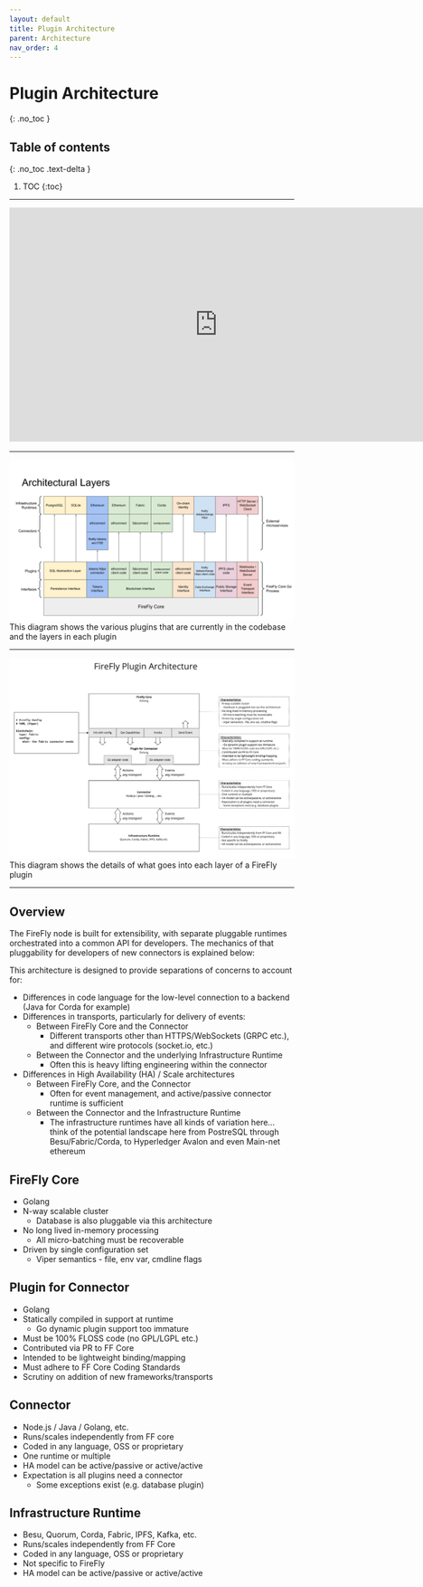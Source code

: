 ```yaml
---
layout: default
title: Plugin Architecture
parent: Architecture
nav_order: 4
---
```


# Plugin Architecture
{: .no_toc }

## Table of contents
{: .no_toc .text-delta }

1. TOC
{:toc}

---

<iframe width="736" height="414" src="https://www.youtube.com/embed/wkuQjBy_uhg" title="YouTube video player" frameborder="0" allow="accelerometer; autoplay; clipboard-write; encrypted-media; gyroscope; picture-in-picture" allowfullscreen></iframe>

---
![FireFly Plugin Architecture](../images/firefly_plugin_architecture.svg "FireFly Plugin Architecture")
This diagram shows the various plugins that are currently in the codebase and the layers in each plugin

---

![FireFly Plugin Architecture](../images/firefly_plugin_architecture.jpg "FireFly Plugin Architecture")
This diagram shows the details of what goes into each layer of a FireFly plugin

---

## Overview
The FireFly node is built for extensibility, with separate pluggable runtimes orchestrated into a common API for developers.  The mechanics of that 
pluggability for developers of new connectors is explained below:

This architecture is designed to provide separations of concerns to account for:
- Differences in code language for the low-level connection to a backend (Java for Corda for example)
- Differences in transports, particularly for delivery of events:
  - Between FireFly Core and the Connector
    - Different transports other than HTTPS/WebSockets (GRPC etc.), and different wire protocols (socket.io, etc.)
  - Between the Connector and the underlying Infrastructure Runtime
     - Often this is heavy lifting engineering within the connector
- Differences in High Availability (HA) / Scale architectures
   - Between FireFly Core, and the Connector
     - Often for event management, and active/passive connector runtime is sufficient
   - Between the Connector and the Infrastructure Runtime
     - The infrastructure runtimes have all kinds of variation here... think of the potential landscape here from PostreSQL through Besu/Fabric/Corda, to Hyperledger Avalon and even Main-net ethereum

## FireFly Core

- Golang
- N-way scalable cluster
  - Database is also pluggable via this architecture
- No long lived in-memory processing
  - All micro-batching must be recoverable
- Driven by single configuration set
  - Viper semantics - file, env var, cmdline flags

## Plugin for Connector

- Golang
- Statically compiled in support at runtime
  - Go dynamic plugin support too immature
- Must be 100% FLOSS code (no GPL/LGPL etc.)
- Contributed via PR to FF Core
- Intended to be lightweight binding/mapping
- Must adhere to FF Core Coding Standards
- Scrutiny on addition of new frameworks/transports

## Connector

- Node.js / Java / Golang, etc.
- Runs/scales independently from FF core
- Coded in any language, OSS or proprietary
- One runtime or multiple
- HA model can be active/passive or active/active
- Expectation is all plugins need a connector
  - Some exceptions exist (e.g. database plugin)

## Infrastructure Runtime

- Besu, Quorum, Corda, Fabric, IPFS, Kafka, etc.
- Runs/scales independently from FF Core 
- Coded in any language, OSS or proprietary 
- Not specific to FireFly
- HA model can be active/passive or active/active
